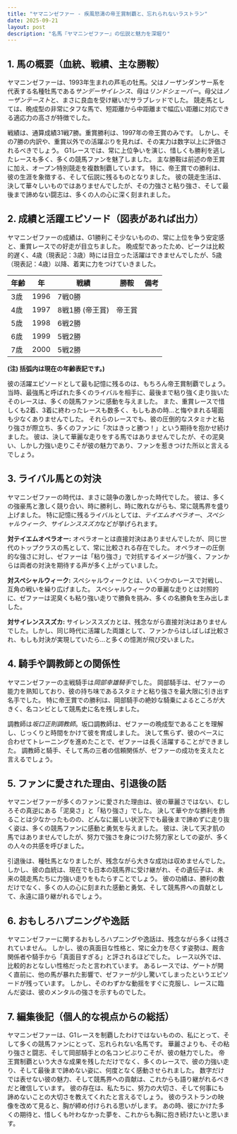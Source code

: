 ```yaml
---
title: "ヤマニンゼファー - 疾風怒濤の帝王賞制覇と、忘れられないラストラン"
date: 2025-09-21
layout: post
description: "名馬『ヤマニンゼファー』の伝説と魅力を深堀り"
---
```


## 1. 馬の概要（血統、戦績、主な勝鞍）

ヤマニンゼファーは、1993年生まれの芦毛の牡馬。父はノーザンダンサー系を代表する名種牡馬である*サンデーサイレンス*、母は*リンドシェーバー*。母父は*ノーザンテースト*と、まさに良血を受け継いだサラブレッドでした。  競走馬としては、晩成型の非常にタフな馬で、短距離から中距離まで幅広い距離に対応できる適応力の高さが特徴でした。  

戦績は、通算成績31戦7勝。重賞勝利は、1997年の帝王賞のみです。  しかし、その7勝の内訳や、重賞以外での活躍ぶりを見れば、その実力は数字以上に評価されるべきでしょう。  G1レースでは、常に上位争いを演じ、惜しくも勝利を逃したレースも多く、多くの競馬ファンを魅了しました。  主な勝鞍は前述の帝王賞に加え、オープン特別競走を複数制覇しています。  特に、帝王賞での勝利は、彼の生涯を象徴する、そして伝説に残るものとなりました。  彼の競走生活は、決して華々しいものではありませんでしたが、その力強さと粘り強さ、そして最後まで諦めない闘志は、多くの人の心に深く刻まれました。


## 2. 成績と活躍エピソード（図表があれば出力）

ヤマニンゼファーの成績は、G1勝利こそ少ないものの、常に上位を争う安定感と、重賞レースでの好走が目立ちました。  晩成型であったため、ピークは比較的遅く、4歳（現表記：3歳）時には目立った活躍はできませんでしたが、5歳（現表記：4歳）以降、着実に力をつけていきました。

| 年齢 | 年  | 戦績 | 勝鞍 | 備考 |
|---|---|---|---|---|
| 3歳 | 1996 | 7戦0勝 |  |  |
| 4歳 | 1997 | 8戦1勝 (帝王賞) | 帝王賞 |  |
| 5歳 | 1998 | 6戦2勝 |  |  |
| 6歳 | 1999 | 5戦2勝 |  |  |
| 7歳 | 2000 | 5戦2勝 |  |  |

**(注) 括弧内は現在の年齢表記です。)**


彼の活躍エピソードとして最も記憶に残るのは、もちろん帝王賞制覇でしょう。  当時、最強馬と呼ばれた多くのライバルを相手に、最後まで粘り強く走り抜いたそのレースは、多くの競馬ファンに感動を与えました。  また、重賞レースで惜しくも2着、3着に終わったレースも数多く、もしもあの時…と悔やまれる場面も少なくありませんでした。  それらのレースでも、彼の圧倒的なスタミナと粘り強さが際立ち、多くのファンに「次はきっと勝つ！」という期待を抱かせ続けました。  彼は、決して華麗な走りをする馬ではありませんでしたが、その泥臭い、しかし力強い走りこそが彼の魅力であり、ファンを惹きつけた所以と言えるでしょう。


## 3. ライバル馬との対決

ヤマニンゼファーの時代は、まさに競争の激しかった時代でした。  彼は、多くの強豪馬と激しく競り合い、時に勝利し、時に敗れながらも、常に競馬界を盛り上げました。  特に記憶に残るライバルとしては、*テイエムオペラオー*、*スペシャルウィーク*、*サイレンススズカ*などが挙げられます。

**対テイエムオペラオー:**  オペラオーとは直接対決はありませんでしたが、同じ世代のトップクラスの馬として、常に比較される存在でした。  オペラオーの圧倒的な強さに対し、ゼファーは「粘り強さ」で対抗するイメージが強く、ファンからは両者の対決を期待する声が多く上がっていました。

**対スペシャルウィーク:** スペシャルウィークとは、いくつかのレースで対戦し、互角の戦いを繰り広げました。  スペシャルウィークの華麗な走りとは対照的に、ゼファーは泥臭くも粘り強い走りで勝負を挑み、多くの名勝負を生み出しました。

**対サイレンススズカ:** サイレンススズカとは、残念ながら直接対決はありませんでした。しかし、同じ時代に活躍した両雄として、ファンからはしばしば比較され、もしも対決が実現していたら…と多くの憶測が飛び交いました。


## 4. 騎手や調教師との関係性

ヤマニンゼファーの主戦騎手は*岡部幸雄騎手*でした。  岡部騎手は、ゼファーの能力を熟知しており、彼の持ち味であるスタミナと粘り強さを最大限に引き出す名手でした。  特に帝王賞での勝利は、岡部騎手の絶妙な騎乗によるところが大きく、名コンビとして競馬史に名を残しました。

調教師は*坂口正則調教師*。坂口調教師は、ゼファーの晩成型であることを理解し、じっくりと時間をかけて彼を育成しました。  決して焦らず、彼のペースに合わせてトレーニングを進めたことで、ゼファーは長く活躍することができました。  調教師と騎手、そして馬の三者の信頼関係が、ゼファーの成功を支えたと言えるでしょう。


## 5. ファンに愛された理由、引退後の話

ヤマニンゼファーが多くのファンに愛された理由は、彼の華麗さではない、むしろその真逆にある「泥臭さ」と「粘り強さ」でした。  決して華やかな勝利を飾ることは少なかったものの、どんなに厳しい状況下でも最後まで諦めずに走り抜く姿は、多くの競馬ファンに感動と勇気を与えました。  彼は、決して天才肌の馬ではありませんでしたが、努力で強さを身につけた努力家としての姿が、多くの人々の共感を呼びました。

引退後は、種牡馬となりましたが、残念ながら大きな成功は収めませんでした。  しかし、彼の血統は、現在でも日本の競馬界に受け継がれ、その遺伝子は、未来の競走馬たちに力強い走りをもたらすことでしょう。  彼の功績は、勝利の数だけでなく、多くの人の心に刻まれた感動と勇気、そして競馬界への貢献として、永遠に語り継がれるでしょう。


## 6. おもしろハプニングや逸話

ヤマニンゼファーに関するおもしろハプニングや逸話は、残念ながら多くは残されていません。  しかし、彼の真面目な性格と、常に全力を尽くす姿勢は、厩舎関係者や騎手から「真面目すぎる」と評されるほどでした。  レース以外では、比較的おとなしい性格だったと言われています。  あるレースでは、ゲートが開く直前に、他の馬が暴れた影響で、ゼファーが少し驚いてしまったというエピソードが残っています。  しかし、そのわずかな動揺をすぐに克服し、レースに臨んだ姿は、彼のメンタルの強さを示すものでした。


## 7. 編集後記（個人的な視点からの総括）

ヤマニンゼファーは、G1レースを制覇したわけではないものの、私にとって、そして多くの競馬ファンにとって、忘れられない名馬です。  華麗さよりも、その粘り強さと闘志、そして岡部騎手との名コンビぶりこそが、彼の魅力でした。  帝王賞制覇という大きな成果を残しただけでなく、多くのレースで、彼の力強い走り、そして最後まで諦めない姿に、何度となく感動させられました。  数字だけでは表せない彼の魅力、そして競馬界への貢献は、これからも語り継がれるべきだと確信しています。  彼の存在は、私たちに、努力の大切さ、そして何事にも諦めないことの大切さを教えてくれたと言えるでしょう。  彼のラストランの映像を改めて見ると、胸が締め付けられる思いがします。  あの時、彼にかけた多くの期待と、惜しくも叶わなかった夢を、これからも胸に抱き続けたいと思います。
